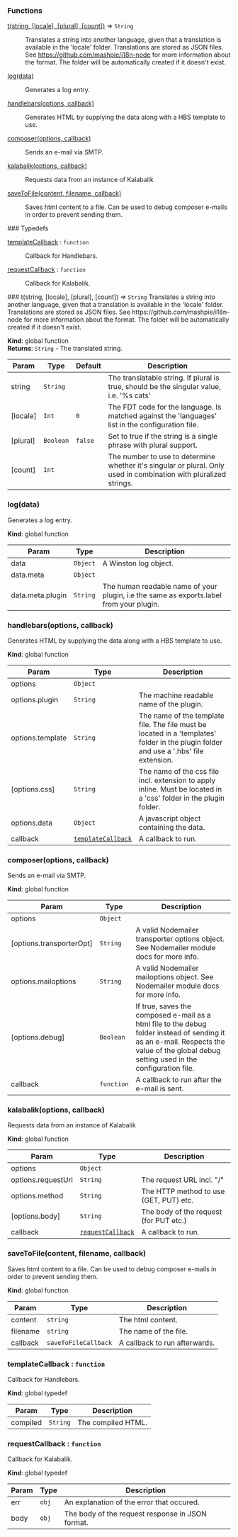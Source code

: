 ### Functions
<dl>
<dt><a href="#t">t(string, [locale], [plural], [count])</a> ⇒ <code>String</code></dt>
<dd><p>Translates a string into another language, given that a translation
is available in the &#39;locale&#39; folder. Translations are stored as JSON files.
See <a href="https://github.com/mashpie/i18n-node">https://github.com/mashpie/i18n-node</a> for more information about the format.
The folder will be automatically created if it doesn&#39;t exist.</p>
</dd>
<dt><a href="#log">log(data)</a></dt>
<dd><p>Generates a log entry.</p>
</dd>
<dt><a href="#handlebars">handlebars(options, callback)</a></dt>
<dd><p>Generates HTML by supplying the data along with a HBS template to use.</p>
</dd>
<dt><a href="#composer">composer(options, callback)</a></dt>
<dd><p>Sends an e-mail via SMTP.</p>
</dd>
<dt><a href="#kalabalik">kalabalik(options, callback)</a></dt>
<dd><p>Requests data from an instance of Kalabalik</p>
</dd>
<dt><a href="#saveToFile">saveToFile(content, filename, callback)</a></dt>
<dd><p>Saves html content to a file. Can be used to debug composer
e-mails in order to prevent sending them.</p>
</dd>
</dl>
### Typedefs
<dl>
<dt><a href="#templateCallback">templateCallback</a> : <code>function</code></dt>
<dd><p>Callback for Handlebars.</p>
</dd>
<dt><a href="#requestCallback">requestCallback</a> : <code>function</code></dt>
<dd><p>Callback for Kalabalik.</p>
</dd>
</dl>
<a name="t"></a>
### t(string, [locale], [plural], [count]) ⇒ <code>String</code>
Translates a string into another language, given that a translation
is available in the 'locale' folder. Translations are stored as JSON files.
See https://github.com/mashpie/i18n-node for more information about the format.
The folder will be automatically created if it doesn't exist.

**Kind**: global function  
**Returns**: <code>String</code> - The translated string.  

| Param | Type | Default | Description |
| --- | --- | --- | --- |
| string | <code>String</code> |  | The translatable string. If plural is true, should be the singular value, i.e. '%s cats' |
| [locale] | <code>Int</code> | <code>0</code> | The FDT code for the language. Is matched against the 'languages' list in the configuration file. |
| [plural] | <code>Boolean</code> | <code>false</code> | Set to true if the string is a single phrase with plural support. |
| [count] | <code>Int</code> |  | The number to use to determine whether it's singular or plural. Only used in combination with pluralized strings. |

<a name="log"></a>
### log(data)
Generates a log entry.

**Kind**: global function  

| Param | Type | Description |
| --- | --- | --- |
| data | <code>Object</code> | A Winston log object. |
| data.meta | <code>Object</code> |  |
| data.meta.plugin | <code>String</code> | The human readable name of your plugin, i.e the same as exports.label from your plugin. |

<a name="handlebars"></a>
### handlebars(options, callback)
Generates HTML by supplying the data along with a HBS template to use.

**Kind**: global function  

| Param | Type | Description |
| --- | --- | --- |
| options | <code>Object</code> |  |
| options.plugin | <code>String</code> | The machine readable name of the plugin. |
| options.template | <code>String</code> | The name of the template file. The file must be located in a 'templates' folder in the plugin folder and use a '.hbs' file extension. |
| [options.css] | <code>String</code> | The name of the css file incl. extension to apply inline. Must be located in a 'css' folder in the plugin folder. |
| options.data | <code>Object</code> | A javascript object containing the data. |
| callback | <code>[templateCallback](#templateCallback)</code> | A callback to run. |

<a name="composer"></a>
### composer(options, callback)
Sends an e-mail via SMTP.

**Kind**: global function  

| Param | Type | Description |
| --- | --- | --- |
| options | <code>Object</code> |  |
| [options.transporterOpt] | <code>String</code> | A valid Nodemailer transporter options object. See Nodemailer module docs for more info. |
| options.mailoptions | <code>String</code> | A valid Nodemailer mailoptions object. See Nodemailer module docs for more info. |
| [options.debug] | <code>Boolean</code> | If true, saves the composed e-mail as a html file to the debug folder instead of sending it as an e-mail. Respects the value of the global debug setting used in the configuration file. |
| callback | <code>function</code> | A callback to run after the e-mail is sent. |

<a name="kalabalik"></a>
### kalabalik(options, callback)
Requests data from an instance of Kalabalik

**Kind**: global function  

| Param | Type | Description |
| --- | --- | --- |
| options | <code>Object</code> |  |
| options.requestUrl | <code>String</code> | The request URL incl. "/" |
| options.method | <code>String</code> | The HTTP method to use (GET, PUT) etc. |
| [options.body] | <code>String</code> | The body of the request (for PUT etc.) |
| callback | <code>[requestCallback](#requestCallback)</code> | A callback to run. |

<a name="saveToFile"></a>
### saveToFile(content, filename, callback)
Saves html content to a file. Can be used to debug composer
e-mails in order to prevent sending them.

**Kind**: global function  

| Param | Type | Description |
| --- | --- | --- |
| content | <code>string</code> | The html content. |
| filename | <code>string</code> | The name of the file. |
| callback | <code>saveToFileCallback</code> | A callback to run afterwards. |

<a name="templateCallback"></a>
### templateCallback : <code>function</code>
Callback for Handlebars.

**Kind**: global typedef  

| Param | Type | Description |
| --- | --- | --- |
| compiled | <code>String</code> | The compiled HTML. |

<a name="requestCallback"></a>
### requestCallback : <code>function</code>
Callback for Kalabalik.

**Kind**: global typedef  

| Param | Type | Description |
| --- | --- | --- |
| err | <code>obj</code> | An explanation of the error that occured. |
| body | <code>obj</code> | The body of the request response in JSON format. |

